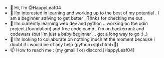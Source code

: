 - 👋 Hi, I’m @HappyLeaf04
- 👀 I’m interested in learning and working up to the best of my potential . I am a beginner striving to get better . Thnks for checking me out .
- 🌱 I’m currently learning web dev and python .. working on the odin project (foundation) and free code camp . i'm on hackerrank and codewars (but i'm just a baby beginner  ... got a long way to go :)..)
- 💞️ I’m looking to collaborate on nothing much at the moment because i doubt if i would be of any help (python+sql+html+🙂)
- 📫 How to reach me : (my gmail ! or) discord [HappyLeaf04]

<!---
HappyLeaf04/HappyLeaf04 is a ✨ special ✨ repository because its `README.md` (this file) appears on your GitHub profile.
You can click the Preview link to take a look at your changes.
--->
